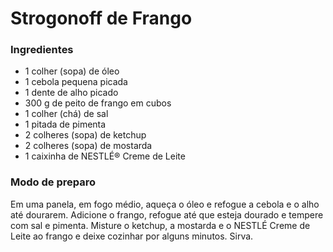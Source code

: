 # Strogonoff de Frango

### Ingredientes

* 1 colher (sopa) de óleo
* 1 cebola pequena picada
* 1 dente de alho picado
* 300 g de peito de frango em cubos
* 1 colher (chá) de sal
* 1 pitada de pimenta
* 2 colheres (sopa) de ketchup
* 2 colheres (sopa) de mostarda
* 1 caixinha de NESTLÉ® Creme de Leite

### Modo de preparo

Em uma panela, em fogo médio, aqueça o óleo e refogue a cebola e o alho até dourarem. Adicione o frango, refogue até que esteja dourado e tempere com sal e pimenta. Misture o ketchup, a mostarda e o NESTLÉ Creme de Leite ao frango e deixe cozinhar por alguns minutos. Sirva.
